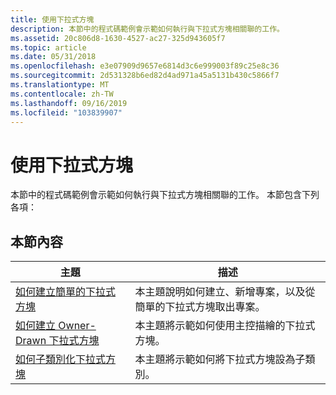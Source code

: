 ```yaml
---
title: 使用下拉式方塊
description: 本節中的程式碼範例會示範如何執行與下拉式方塊相關聯的工作。
ms.assetid: 20c806d8-1630-4527-ac27-325d943605f7
ms.topic: article
ms.date: 05/31/2018
ms.openlocfilehash: e3e07909d9657e6814d3c6e999003f89c25e8c36
ms.sourcegitcommit: 2d531328b6ed82d4ad971a45a5131b430c5866f7
ms.translationtype: MT
ms.contentlocale: zh-TW
ms.lasthandoff: 09/16/2019
ms.locfileid: "103839907"
---
```

# <a name="using-combo-boxes"></a>使用下拉式方塊

本節中的程式碼範例會示範如何執行與下拉式方塊相關聯的工作。 本節包含下列各項：

## <a name="in-this-section"></a>本節內容



| 主題                                                                                    | 描述                                                                                               |
|------------------------------------------------------------------------------------------|-----------------------------------------------------------------------------------------------------------|
| [如何建立簡單的下拉式方塊](create-a-simple-combo-box.md)<br/>             | 本主題說明如何建立、新增專案，以及從簡單的下拉式方塊取出專案。 <br/> |
| [如何建立 Owner-Drawn 下拉式方塊](create-an-owner-drawn-combo-box.md)<br/> | 本主題將示範如何使用主控描繪的下拉式方塊。<br/>                                   |
| [如何子類別化下拉式方塊](subclass-a-combo-box.md)<br/>                       | 本主題將示範如何將下拉式方塊設為子類別。 <br/>                                          |



 

 

 





